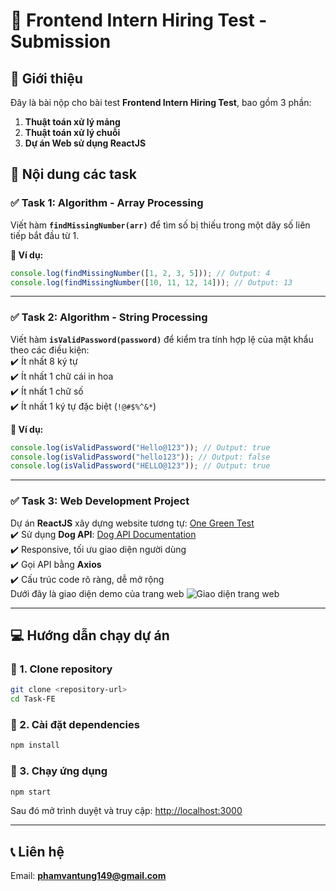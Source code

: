 # 📝 Frontend Intern Hiring Test - Submission  

## 🚀 Giới thiệu  
Đây là bài nộp cho bài test **Frontend Intern Hiring Test**, bao gồm 3 phần:  
1. **Thuật toán xử lý mảng**  
2. **Thuật toán xử lý chuỗi**  
3. **Dự án Web sử dụng ReactJS**  

## 📂 Nội dung các task  

### ✅ Task 1: Algorithm - Array Processing  
Viết hàm **`findMissingNumber(arr)`** để tìm số bị thiếu trong một dãy số liên tiếp bắt đầu từ 1.  

**🔹 Ví dụ:**  
```javascript
console.log(findMissingNumber([1, 2, 3, 5])); // Output: 4
console.log(findMissingNumber([10, 11, 12, 14])); // Output: 13
```

---

### ✅ Task 2: Algorithm - String Processing  
Viết hàm **`isValidPassword(password)`** để kiểm tra tính hợp lệ của mật khẩu theo các điều kiện:  
✔️ Ít nhất 8 ký tự  
✔️ Ít nhất 1 chữ cái in hoa  
✔️ Ít nhất 1 chữ số  
✔️ Ít nhất 1 ký tự đặc biệt (`!@#$%^&*`)  

**🔹 Ví dụ:**  
```javascript
console.log(isValidPassword("Hello@123")); // Output: true
console.log(isValidPassword("hello123")); // Output: false
console.log(isValidPassword("HELLO@123")); // Output: true
```

---

### ✅ Task 3: Web Development Project  
Dự án **ReactJS** xây dựng website tương tự: [One Green Test](https://one-green-test.vercel.app/)  
✔️ Sử dụng **Dog API**: [Dog API Documentation](https://dog.ceo/dog-api/documentation/random)  
✔️ Responsive, tối ưu giao diện người dùng  
✔️ Gọi API bằng **Axios**  
✔️ Cấu trúc code rõ ràng, dễ mở rộng  
Dưới đây là giao diện demo của trang web
![Giao diện trang web](https://res.cloudinary.com/dspqk9rl9/image/upload/v1741165292/Giao_dien-demo_p9zusz.png)


---

## 💻 Hướng dẫn chạy dự án  

### 📌 1. Clone repository  
```sh
git clone <repository-url>
cd Task-FE
```

### 📌 2. Cài đặt dependencies  
```sh
npm install
```

### 📌 3. Chạy ứng dụng  
```sh
npm start
```

Sau đó mở trình duyệt và truy cập: [http://localhost:3000](http://localhost:3000)  

---

## 📞 Liên hệ  
Email: **phamvantung149@gmail.com**  
